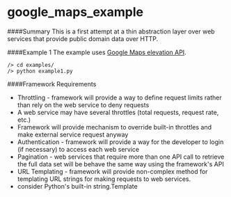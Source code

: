 # google_maps_example

####Summary
This is a first attempt at a thin abstraction layer over web services that provide public domain data over HTTP. 

####Example 1
The example uses [Google Maps elevation API](https://developers.google.com/maps/documentation/elevation/).

```
/> cd examples/
/> python example1.py
```
####Framework Requirements
* Throttling - framework will provide a way to define request limits rather than rely on the web service to deny requests
 * A web service may have several throttles (total requests, request rate, etc.)
 * Framework will provide mechanism to override built-in throttles and make external service request anyway
* Authentication - framework will provide a way for the developer to login (if necessary) to access each web service
* Pagination - web services that require more than one API call to retrieve the full data set will be behave the same way using the framework's API
* URL Templating - framework will provide non-complex method for templating URL strings for making requests to web services.
 * consider Python's built-in string.Template
